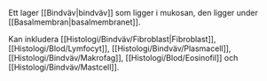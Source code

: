 
Ett lager [[Bindväv|bindväv]] som ligger i mukosan, den ligger under [[Basalmembran|basalmembranet]].

Kan inkludera [[Histologi/Bindväv/Fibroblast|Fibroblast]], [[Histologi/Blod/Lymfocyt]], [[Histologi/Bindväv/Plasmacell]], [[Histologi/Bindväv/Makrofag]], [[Histologi/Blod/Eosinofil]] och [[Histologi/Bindväv/Mastcell]].

